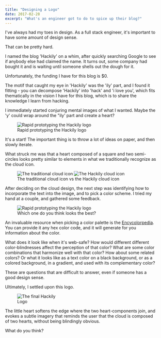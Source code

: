 ```yaml
---
title: "Designing a Logo"
date: 2017-02-28
excerpt: "What's an engineer got to do to spice up their blog?"
---
```


I've always had my toes in design. As a full stack engineer, it's important to have some amount of design sense.

That can be pretty hard.

I named the blog 'Hackily' on a whim, after quickly searching Google to see if anybody else had claimed the name. It turns out, some company had bought it and is waiting until someone shells out the dough for it.

Unfortunately, the funding I have for this blog is $0.

The motif that caught my eye in 'Hackily' was the 'ily' part, and I found it fitting - you can decompose 'Hackily' into 'hack' and 'i love you', which fits thematically in the vision I have for this blog, which is to share the knowledge I learn from hacking.

I immediately started conjuring mental images of what I wanted. Maybe the 'y' could wrap around the "ily' part and create a heart?

<figure class="align-center">
  <img src="{{ site.url }}{{ site.baseurl }}/assets/images/hackilyLogo/hackilyIdeas.png" alt="Rapid prototyping the Hackily logo">
  <figcaption>Rapid prototyping the Hackily logo</figcaption>
</figure> 

It's a start! The important thing is to throw a lot of ideas on paper, and then slowly iterate.

What struck me was that a heart composed of a square and two semi-circles looks pretty similar to elements in what we traditionally recognize as the cloud icon.

<figure class="half">
  <img src="{{ site.url }}{{ site.baseurl }}/assets/images/hackilyLogo/cloud.png" alt="The traditional cloud icon">
	<img src="{{ site.url }}{{ site.baseurl }}/assets/images/hackilyLogo/hackilyCloud.png" alt="The Hackily cloud icon">
  <figcaption>The traditional cloud icon vs the Hackily cloud icon</figcaption>
</figure> 

After deciding on the cloud design, the next step was identifying how to incorporate the text into the image, and to pick a color scheme. I tried my hand at a couple, and gathered some feedback.

<figure class="align-center" style="width:300px">
  <img src="{{ site.url }}{{ site.baseurl }}/assets/images/hackilyLogo/coloredClouds.png" alt="Rapid prototyping the Hackily logo">
  <figcaption>Which one do you think looks the best?</figcaption>
</figure>

An invaluable resource when picking a color palette is the [Encycolorpedia](http://encycolorpedia.com/). You can provide it any hex color code, and it will generate for you information about the color.

What does it look like when it's web-safe? How would different different color-blindnesses affect the perception of that color? What are some color combinations that harmonize well with that color? How about some related colors? Or what it looks like as a text color on a black background, or as a colored background, in a gradient, and used with its complementary color?

These are questions that are difficult to answer, even if someone has a good design sense.

Ultimately, I settled upon this logo.

<figure class="align-center" style="width:150px">
  <img src="{{ site.url }}{{ site.baseurl }}/assets/images/hackilyLogo/hackilyLogo.png" alt="The final Hackily Logo">
</figure>

The little heart softens the edge where the two heart-components join, and evokes a subtle imagery that reminds the user that the cloud is composed of two hearts, without being blindingly obvious.

What do you think?


